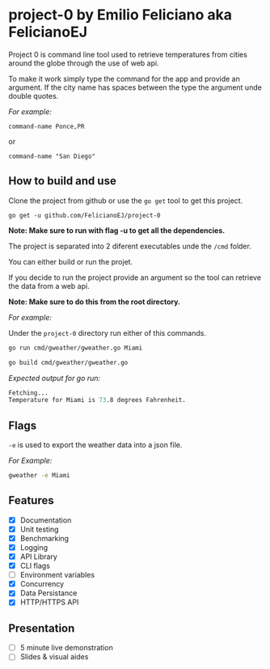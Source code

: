 # project-0 by Emilio Feliciano aka FelicianoEJ

Project 0 is command line tool used to retrieve temperatures from cities around the globe through the use of web api.

To make it work simply type the command for the app and provide an argument.
If the city name has spaces between the type the argument unde double quotes.

*For example:*

`command-name Ponce,PR`

or

`command-name "San Diego"`

## How to build and use

Clone the project from github or use the `go get` tool to get this project.

`go get -u github.com/FelicianoEJ/project-0 `


**Note: Make sure to run with flag -u to get all the dependencies.**

The project is separated into 2 diferent executables unde the `/cmd` folder.

You can either build or run the projet.

If you decide to run the project provide an argument so the tool can retrieve the data from a web api.

**Note: Make sure to do this from the root directory.**

*For example:*

Under the `project-0` directory run either of this commands.

```bash
go run cmd/gweather/gweather.go Miami

go build cmd/gweather/gweather.go
```

*Expected output for go run:*

```s
Fetching...
Temperature for Miami is 73.8 degrees Fahrenheit.
```

## Flags

`-e` is used to export the weather data into a json file.

*For Example:*

```bash
gweather -e Miami
```

## Features
- [x] Documentation
- [x] Unit testing
- [x] Benchmarking
- [x] Logging
- [x] API Library
- [x] CLI flags
- [ ] Environment variables
- [x] Concurrency
- [x] Data Persistance
- [x] HTTP/HTTPS API

## Presentation
- [ ] 5 minute live demonstration
- [ ] Slides & visual aides
